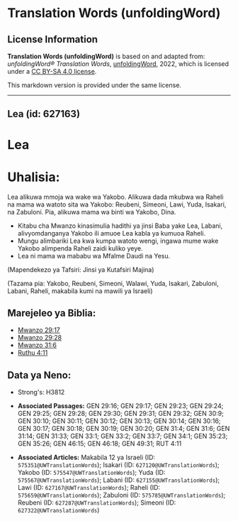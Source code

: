 # Translation Words (unfoldingWord)

## License Information

**Translation Words (unfoldingWord)** is based on and adapted from: _unfoldingWord® Translation Words_, [unfoldingWord](https://unfoldingword.org/utw), 2022, which is licensed under a [CC BY-SA 4.0 license](https://creativecommons.org/licenses/by-sa/4.0/legalcode.en).

This markdown version is provided under the same license.



--------------------------------

## Lea (id: 627163)

Lea
===

Uhalisia:
=========

Lea alikuwa mmoja wa wake wa Yakobo. Alikuwa dada mkubwa wa Raheli na mama wa watoto sita wa Yakobo: Reubeni, Simeoni, Lawi, Yuda, Isakari, na Zabuloni. Pia, alikuwa mama wa binti wa Yakobo, Dina.

* Kitabu cha Mwanzo kinasimulia hadithi ya jinsi Baba yake Lea, Labani, alivyomdanganya Yakobo ili amuoe Lea kabla ya kumuoa Raheli.
* Mungu alimbariki Lea kwa kumpa watoto wengi, ingawa mume wake Yakobo alimpenda Raheli zaidi kuliko yeye.
* Lea ni mama wa mababu wa Mfalme Daudi na Yesu.

(Mapendekezo ya Tafsiri: Jinsi ya Kutafsiri Majina)

(Tazama pia: Yakobo, Reubeni, Simeoni, Walawi, Yuda, Isakari, Zabuloni, Labani, Raheli, makabila kumi na mawili ya Israeli)

Marejeleo ya Biblia:
--------------------

* [Mwanzo 29:17](https://ref.ly/Gen29:17)
* [Mwanzo 29:28](https://ref.ly/Gen29:28)
* [Mwanzo 31:6](https://ref.ly/Gen31:6)
* [Ruthu 4:11](https://ref.ly/Ruth4:11)

Data ya Neno:
-------------

* Strong's: H3812

* **Associated Passages:** GEN 29:16; GEN 29:17; GEN 29:23; GEN 29:24; GEN 29:25; GEN 29:28; GEN 29:30; GEN 29:31; GEN 29:32; GEN 30:9; GEN 30:10; GEN 30:11; GEN 30:12; GEN 30:13; GEN 30:14; GEN 30:16; GEN 30:17; GEN 30:18; GEN 30:19; GEN 30:20; GEN 31:4; GEN 31:6; GEN 31:14; GEN 31:33; GEN 33:1; GEN 33:2; GEN 33:7; GEN 34:1; GEN 35:23; GEN 35:26; GEN 46:15; GEN 46:18; GEN 49:31; RUT 4:11
* **Associated Articles:** Makabila 12 ya Israeli (ID: `575351@UWTranslationWords`); Isakari (ID: `627120@UWTranslationWords`); Yakobo (ID: `575547@UWTranslationWords`); Yuda (ID: `575567@UWTranslationWords`); Labani (ID: `627155@UWTranslationWords`); Lawi (ID: `627167@UWTranslationWords`); Raheli (ID: `575659@UWTranslationWords`); Zabuloni (ID: `575785@UWTranslationWords`); Reubeni (ID: `627287@UWTranslationWords`); Simeoni (ID: `627322@UWTranslationWords`)

